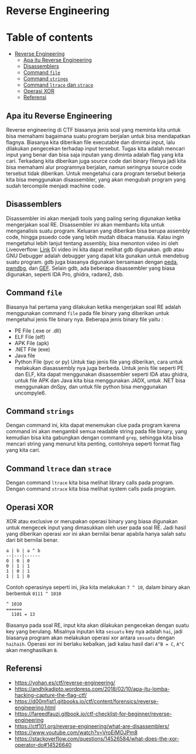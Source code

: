 # Reverse Engineering
# Table of contents
- [Reverse Engineering](#reverse-engineering)
  - [Apa itu Reverse Engineering](#apa-itu-reverse-engineering)
  - [Disassemblers](#disassemblers)
  - [Command `file`](#command-file)
  - [Command `strings`](#command-strings)
  - [Command `ltrace` dan `strace`](#command-ltrace-dan-strace)
  - [Operasi XOR](#operasi-xor)
  - [Referensi](#referensi)

## Apa itu Reverse Engineering
Reverse engineering di CTF biasanya jenis soal yang meminta kita untuk bisa memahami bagaimana suatu program berjalan untuk bisa mendapatkan flagnya. Biasanya kita diberikan file executable dan dimintai input, lalu dilakukan pengecekan terhadap input tersebut. Tugas kita adalah mencari input yang benar dan bisa saja inputan yang diminta adalah flag yang kita cari.
Terkadang kita diberikan juga source code dari binary filenya jadi kita bisa memahami alur programnya berjalan, namun seringnya source code tersebut tidak diberikan. Untuk mengetahui cara program tersebut bekerja kita bisa menggunakan disassembler, yang akan mengubah program yang sudah tercompile menjadi machine code.

## Disassemblers
Disassembler ini akan menjadi tools yang paling sering digunakan ketika mengerjakan soal RE. Disassembler ini akan membantu kita untuk menganalisis suatu program. Keluaran yang diberikan bisa berupa assembly code, hingga psuedo code yang lebih mudah dibaca manusia. Kalau ingin mengetahui lebih lanjut tentang assembly, bisa menonton video ini oleh Liveoverflow: [Link](https://www.youtube.com/watch?v=VroEiMOJPm8)
Di video ini kita dapat melihat gdb digunakan. gdb atau GNU Debugger adalah debugger yang dapat kita gunakan untuk mendebug suatu program. gdb juga biasanya digunakan bersamaan dengan [peda](https://github.com/longld/peda), [pwndbg](https://github.com/pwndbg/pwndbg), dan [GEF](https://github.com/hugsy/gef).
Selain gdb, ada beberapa disassembler yang biasa digunakan, seperti IDA Pro, ghidra, radare2, dsb.

## Command `file`
Biasanya hal pertama yang dilakukan ketika mengerjakan soal RE adalah menggunakan command `file` pada file binary yang diberikan untuk mengetahui jenis file binary nya. Beberapa jenis binary file yaitu :
- PE File (.exe or .dll)
- ELF File (elf)
- APK File (apk)
- .NET File (exe)
- Java file
- Python File (pyc or py)
Untuk tiap jenis file yang diberikan, cara untuk melakukan diasassembly nya juga berbeda. Untuk jenis file seperti PE dan ELF, kita dapat menggunakan disassembler seperti IDA atau ghidra, untuk file APK dan Java kita bisa menggunakan JADX, untuk .NET bisa menggunakan dnSpy, dan untuk file python bisa menggunakan uncompyle6.

## Command `strings`
Dengan command ini, kita dapat menemukan clue pada program karena command ini akan mengambil semua readable string pada file binary, yang kemudian bisa kita gabungkan dengan command `grep`, sehingga kita bisa mencari string yang menurut kita penting, contohnya seperti format flag yang kita cari.

## Command `ltrace` dan `strace`
Dengan command `ltrace` kita bisa melihat library calls pada program. Dengan command `strace` kita bisa melihat system calls pada program.

## Operasi XOR
XOR atau exclusive or merupakan operasi binary yang biasa digunakan untuk mengecek input yang dimasukkan oleh user pada soal RE. Jadi hasil yang diberikan operasi xor ini akan bernilai benar apabila hanya salah satu dari bit bernilai benar.
```
a | b | a ^ b
--|---|------
0 | 0 | 0
0 | 1 | 1
1 | 0 | 1
1 | 1 | 0
```
Contoh operasinya seperti ini, jika kita melakukan `7 ^ 10`, dalam binary akan berbentuk `0111 ^ 1010`
```  0111
^ 1010
======
  1101 = 13
```
Biasanya pada soal RE, input kita akan dilakukan pengecekan dengan suatu key yang berulang. Misalnya inputan kita `sesuatu` key nya adalah `hai`, jadi biasanya program akan melakukan operasi xor antara `sesuatu` dengan `haihaih`. Operasi xor ini berlaku kebalkan, jadi kalau hasil dari `A^B = C`, `A^C` akan menghasilkan `B`.

## Referensi
- https://yohan.es/ctf/reverse-engineering/
- https://andhikadipto.wordpress.com/2018/02/10/apa-itu-lomba-hacking-capture-the-flag-ctf/
- https://d00mfist1.gitbooks.io/ctf/content/forensics/reverse-engineering.html
- https://fareedfauzi.gitbook.io/ctf-checklist-for-beginner/reverse-engineering
- https://ctf101.org/reverse-engineering/what-are-disassemblers/
- https://www.youtube.com/watch?v=VroEiMOJPm8
- https://stackoverflow.com/questions/14526584/what-does-the-xor-operator-do#14526640
